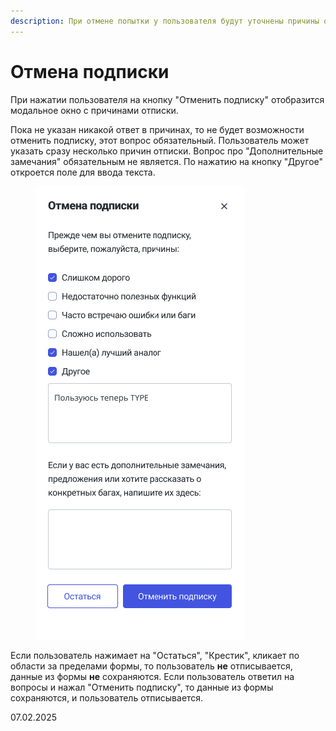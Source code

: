 ```yaml
---
description: При отмене попытки у пользователя будут уточнены причины отмены
---
```


# Отмена подписки

При нажатии пользователя на кнопку "Отменить подписку" отобразится модальное окно с причинами отписки.

Пока не указан никакой ответ в причинах, то не будет возможности отменить подписку, этот вопрос обязательный. Пользователь может указать сразу несколько причин отписки. Вопрос про "Дополнительные замечания" обязательным не является. По нажатию на кнопку "Другое" откроется поле для ввода текста.

<figure><img src="../../.gitbook/assets/image (15).png" alt=""><figcaption></figcaption></figure>

Если пользователь нажимает на "Остаться", "Крестик", кликает по области за пределами формы, то пользователь **не** отписывается, данные из формы **не** сохраняются. Если пользователь ответил на вопросы и нажал "Отменить подписку", то данные из формы сохраняются, и пользователь отписывается.

07.02.2025
